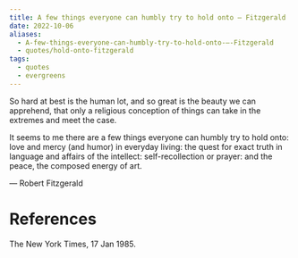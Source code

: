 ```yaml
---
title: A few things everyone can humbly try to hold onto — Fitzgerald
date: 2022-10-06
aliases:
  - A-few-things-everyone-can-humbly-try-to-hold-onto-—-Fitzgerald
  - quotes/hold-onto-fitzgerald
tags:
  - quotes
  - evergreens
---
```

So hard at best is the human lot, and so great is the beauty we can apprehend, that only a religious conception of things can take in the extremes and meet the case.

It seems to me there are a few things everyone can humbly try to hold onto: love and mercy (and humor) in everyday living: the quest for exact truth in language and affairs of the intellect: self-recollection or prayer: and the peace, the composed energy of art.

— Robert Fitzgerald

# References

The New York Times, 17 Jan 1985.